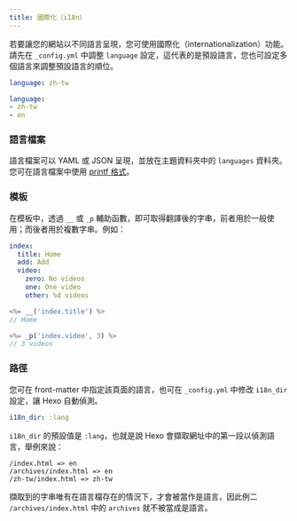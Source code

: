 ```yaml
---
title: 國際化（i18n）
---
```

若要讓您的網站以不同語言呈現，您可使用國際化（internationalization）功能。請先在 `_config.yml` 中調整 `language` 設定，這代表的是預設語言，您也可設定多個語言來調整預設語言的順位。

``` yaml
language: zh-tw

language: 
- zh-tw
- en
```

### 語言檔案

語言檔案可以 YAML 或 JSON 呈現，並放在主題資料夾中的 `languages` 資料夾。您可在語言檔案中使用 [printf 格式](https://github.com/alexei/sprintf.js)。

### 模板

在模板中，透過 `__` 或 `_p` 輔助函數，即可取得翻譯後的字串，前者用於一般使用；而後者用於複數字串。例如：

``` yaml en.yml
index:
  title: Home
  add: Add
  video:
    zero: No videos
    one: One video
    other: %d videos
```

``` js
<%= __('index.title') %>
// Home

<%= _p('index.video', 3) %>
// 3 videos
```

### 路徑

您可在 front-matter 中指定該頁面的語言，也可在 `_config.yml` 中修改 `i18n_dir` 設定，讓 Hexo 自動偵測。

``` yaml
i18n_dir: :lang
```

`i18n_dir` 的預設值是 `:lang`，也就是說 Hexo 會擷取網址中的第一段以偵測語言，舉例來說：

``` plain
/index.html => en
/archives/index.html => en
/zh-tw/index.html => zh-tw
```

擷取到的字串唯有在語言檔存在的情況下，才會被當作是語言，因此例二 `/archives/index.html` 中的 `archives` 就不被當成是語言。